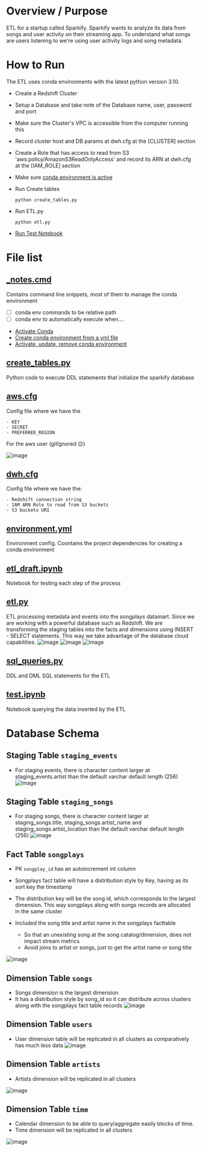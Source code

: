 # Overview / Purpose
ETL for a startup called Sparkify. Sparkify wants to analyze its data from songs and user activity on their streaming app.
To understand what songs are users listening to we're using user activity logs and song metadata.

# How to Run
The ETL uses conda environments with the latest python version 3.10.
* Create a Redshift Cluster 
* Setup a Database and take note of the Database name, user, password and port
* Make sure the Cluster's VPC is accessible from the computer running this
* Record cluster host and DB params at dwh.cfg at the [CLUSTER] section

* Create a Role that has access to read from S3 'aws:policy/AmazonS3ReadOnlyAccess' and record its ARN at dwh.cfg at the [IAM_ROLE] section

* Make sure [conda environment is active](#_notescmd)

* Run Create tables
    
    `python create_tables.py`

* Run ETL.py
    
    `python etl.py`

* [Run Test Notebook](#testipynb)
    
# File list

## [_notes.cmd](https://github.com/joseph-higaki/UDataEng_L03_P02_S3toRedshiftDW/blob/main/_notes.cmd)
Contains command line snippets, most of them to manage the conda environment

- [ ] conda env commands to be relative path
- [ ] conda env to automatically execute when.... 

* [Activate Conda](https://github.com/joseph-higaki/UDataEng_L03_P02_S3toRedshiftDW/blob/1f8411efd470df52f82025f42bf81f6bfca5f0b0/_notes.cmd#L5)
* [Create conda environment from a yml file](https://github.com/joseph-higaki/UDataEng_L03_P02_S3toRedshiftDW/blob/1f8411efd470df52f82025f42bf81f6bfca5f0b0/_notes.cmd#L8)
* [Activate, update, remove conda environment](https://github.com/joseph-higaki/UDataEng_L03_P02_S3toRedshiftDW/blob/1f8411efd470df52f82025f42bf81f6bfca5f0b0/_notes.cmd#L10-L17)

## [create_tables.py](https://github.com/joseph-higaki/UDataEng_L03_P02_S3toRedshiftDW/blob/main/create_tables.py)
Python code to execute DDL statements that initialize the sparkify database

## [aws.cfg]()
Config file where we have the 

    - KEY
    - SECRET
    - PREFERRED_REGION

For the aws user (gitIgnored 😉)

![image](https://user-images.githubusercontent.com/11904085/166481419-dd62a376-234c-4a77-913f-ffebd3042ce3.png)


## [dwh.cfg](https://github.com/joseph-higaki/UDataEng_L03_P02_S3toRedshiftDW/blob/main/dwh.cfg)
Config file where we have the:

    - Redshift connection string
    - IAM ARN Role to read from S3 buckets
    - S3 buckets URI


## [environment.yml](https://github.com/joseph-higaki/UDataEng_L03_P02_S3toRedshiftDW/blob/main/environment.yml)
Environment config. Coontains the project dependencies for creating a conda environment

## [etl_draft.ipynb](https://github.com/joseph-higaki/UDataEng_L03_P02_S3toRedshiftDW/blob/main/etl_draft.ipynb)
Notebook for testing each step of the process

## [etl.py](https://github.com/joseph-higaki/UDataEng_L03_P02_S3toRedshiftDW/blob/main/etl.py)
ETL processing metadata and events into the songplays datamart.
Since we are working with a powerful database such as Redshift. We are transforming the staging tables into the facts and dimensions using INSERT - SELECT statements. This way we take advantage of the database cloud capabilities.
![image](https://user-images.githubusercontent.com/11904085/166488073-3c4c2d76-851b-4b66-a124-15162ba1e05e.png)
![image](https://user-images.githubusercontent.com/11904085/166488151-0400b170-c7e1-4fe1-b3ca-938a7ea84427.png) 
![image](https://user-images.githubusercontent.com/11904085/166488255-0516510e-8d15-4977-8fb7-49f03038534d.png) 

## [sql_queries.py](https://github.com/joseph-higaki/UDataEng_L03_P02_S3toRedshiftDW/blob/main/sql_queries.py)
DDL and DML SQL statements for the ETL

## [test.ipynb](https://github.com/joseph-higaki/UDataEng_L03_P02_S3toRedshiftDW/blob/main/test.ipynb)
Notebook querying the data inserted by the ETL

# Database Schema 

## Staging Table `staging_events`
* For staging events, there is character content larger at staging_events.artist than the default varchar default length (256)
![image](https://user-images.githubusercontent.com/11904085/166483856-5a7f2bef-020f-40e2-8e8e-39d6a29755b1.png)

## Staging Table `staging_songs`
* For staging songs, there is character content larger at staging_songs.title, staging_songs.artist_name and staging_songs.artist_location than the default varchar default length (256)
![image](https://user-images.githubusercontent.com/11904085/166484126-8e915a5f-4dd3-4168-89e5-e69c667d17ab.png)


## Fact Table `songplays`
* PK `songplay_id` has an autoincrement int column 
* Songplays fact table will have a distribution style by Key, having as its sort key the timestamp 
* The distribution key will be the song id, which corresponds to the largest dimension. This way songplays along with songs records are allocated in the same cluster
* Included the song title and artist name in the songplays facttable

    - So that an unexisting song at the song catalog/dimension, does not impact stream metrics
    - Avoid joins to artist or songs, just to get the artist name or song title

![image](https://user-images.githubusercontent.com/11904085/166486460-cb214639-dd52-4034-b928-55fdc98affe0.png)

## Dimension Table `songs`
* Songs dimension is the largest dimension
* It has a distribution style by song_id so it can distribute across clusters along with the songplays fact table records
![image](https://user-images.githubusercontent.com/11904085/166486672-921fd462-1f16-402d-bd75-fbb079011b0c.png)

## Dimension Table `users`
* User dimension table will be replicated in all clusters as comparatively has much less data
![image](https://user-images.githubusercontent.com/11904085/166487245-cd0904da-16e7-4176-9770-671fe09cd42f.png)

## Dimension Table  `artists`
* Artists dimension will be replicated in all clusters

![image](https://user-images.githubusercontent.com/11904085/166487403-798d23b2-517e-4a63-9332-f3b720c6360b.png)

## Dimension Table `time` 
* Calendar dimension to be able to query/aggregate easily blocks of time.
* Time dimension will be replicated in all clusters

![image](https://user-images.githubusercontent.com/11904085/166487515-60bd940a-eb28-4d99-84d3-9a8b27d377b7.png) 
